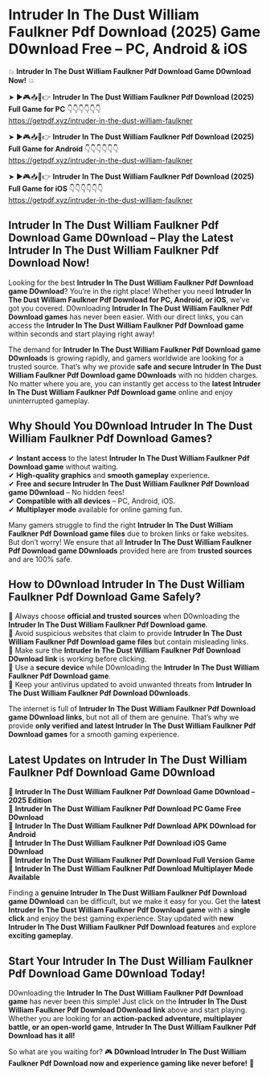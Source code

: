 # Intruder In The Dust William Faulkner Pdf Download (2025) Game D0wnload Free – PC, Android & iOS

💥 **Intruder In The Dust William Faulkner Pdf Download Game D0wnload Now!** 💥  

➤ ►🎮📥📱👉 **Intruder In The Dust William Faulkner Pdf Download (2025) Full Game for PC** 👇👇👇👇👇👇  
https://getpdf.xyz/intruder-in-the-dust-william-faulkner  

➤ ►🎮📥📱👉 **Intruder In The Dust William Faulkner Pdf Download (2025) Full Game for Android** 👇👇👇👇👇👇  
https://getpdf.xyz/intruder-in-the-dust-william-faulkner  

➤ ►🎮📥📱👉 **Intruder In The Dust William Faulkner Pdf Download (2025) Full Game for iOS** 👇👇👇👇👇👇  
https://getpdf.xyz/intruder-in-the-dust-william-faulkner  

## Intruder In The Dust William Faulkner Pdf Download Game D0wnload – Play the Latest Intruder In The Dust William Faulkner Pdf Download Now!

Looking for the best **Intruder In The Dust William Faulkner Pdf Download game D0wnload**? You’re in the right place! Whether you need **Intruder In The Dust William Faulkner Pdf Download for PC, Android, or iOS**, we’ve got you covered. D0wnloading **Intruder In The Dust William Faulkner Pdf Download games** has never been easier. With our direct links, you can access the **Intruder In The Dust William Faulkner Pdf Download game** within seconds and start playing right away!  

The demand for **Intruder In The Dust William Faulkner Pdf Download game D0wnloads** is growing rapidly, and gamers worldwide are looking for a trusted source. That’s why we provide **safe and secure Intruder In The Dust William Faulkner Pdf Download game D0wnloads** with no hidden charges. No matter where you are, you can instantly get access to the **latest Intruder In The Dust William Faulkner Pdf Download game** online and enjoy uninterrupted gameplay.  

## **Why Should You D0wnload Intruder In The Dust William Faulkner Pdf Download Games?**  

✔ **Instant access** to the latest **Intruder In The Dust William Faulkner Pdf Download game** without waiting.  
✔ **High-quality graphics** and **smooth gameplay** experience.  
✔ **Free and secure Intruder In The Dust William Faulkner Pdf Download game D0wnload** – No hidden fees!  
✔ **Compatible with all devices** – PC, Android, iOS.  
✔ **Multiplayer mode** available for online gaming fun.  

Many gamers struggle to find the right **Intruder In The Dust William Faulkner Pdf Download game files** due to broken links or fake websites. But don’t worry! We ensure that all **Intruder In The Dust William Faulkner Pdf Download game D0wnloads** provided here are from **trusted sources** and are 100% safe.  

## **How to D0wnload Intruder In The Dust William Faulkner Pdf Download Game Safely?**  

📌 Always choose **official and trusted sources** when D0wnloading the **Intruder In The Dust William Faulkner Pdf Download game**.  
📌 Avoid suspicious websites that claim to provide **Intruder In The Dust William Faulkner Pdf Download game files** but contain misleading links.  
📌 Make sure the **Intruder In The Dust William Faulkner Pdf Download D0wnload link** is working before clicking.  
📌 Use a **secure device** while D0wnloading the **Intruder In The Dust William Faulkner Pdf Download game**.  
📌 Keep your antivirus updated to avoid unwanted threats from **Intruder In The Dust William Faulkner Pdf Download D0wnloads**.  

The internet is full of **Intruder In The Dust William Faulkner Pdf Download game D0wnload links**, but not all of them are genuine. That’s why we provide **only verified and latest Intruder In The Dust William Faulkner Pdf Download games** for a smooth gaming experience.  

## **Latest Updates on Intruder In The Dust William Faulkner Pdf Download Game D0wnload**  

🔹 **Intruder In The Dust William Faulkner Pdf Download Game D0wnload – 2025 Edition**  
🔹 **Intruder In The Dust William Faulkner Pdf Download PC Game Free D0wnload**  
🔹 **Intruder In The Dust William Faulkner Pdf Download APK D0wnload for Android**  
🔹 **Intruder In The Dust William Faulkner Pdf Download iOS Game D0wnload**  
🔹 **Intruder In The Dust William Faulkner Pdf Download Full Version Game**  
🔹 **Intruder In The Dust William Faulkner Pdf Download Multiplayer Mode Available**  

Finding a **genuine Intruder In The Dust William Faulkner Pdf Download game D0wnload** can be difficult, but we make it easy for you. Get the **latest Intruder In The Dust William Faulkner Pdf Download game** with a **single click** and enjoy the best gaming experience. Stay updated with **new Intruder In The Dust William Faulkner Pdf Download features** and explore **exciting gameplay**.  

## **Start Your Intruder In The Dust William Faulkner Pdf Download Game D0wnload Today!**  

D0wnloading the **Intruder In The Dust William Faulkner Pdf Download game** has never been this simple! Just click on the **Intruder In The Dust William Faulkner Pdf Download D0wnload link** above and start playing. Whether you are looking for an **action-packed adventure, multiplayer battle, or an open-world game**, **Intruder In The Dust William Faulkner Pdf Download has it all!**  

So what are you waiting for? 🎮 **D0wnload Intruder In The Dust William Faulkner Pdf Download now and experience gaming like never before!** 🚀  